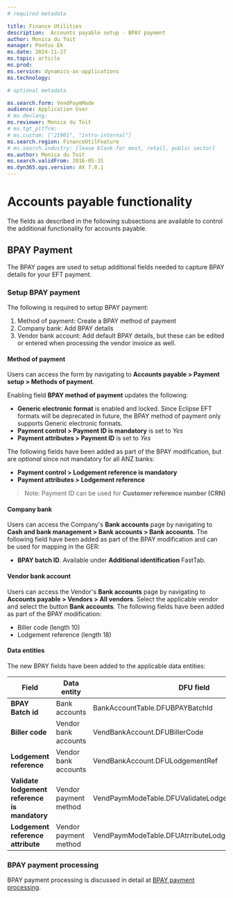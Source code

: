 ```yaml
---
# required metadata

title: Finance Utilities 
description:  Accounts payable setup - BPAY payment
author: Monica du Toit
manager: Pontus Ek
ms.date: 2024-11-27
ms.topic: article
ms.prod: 
ms.service: dynamics-ax-applications
ms.technology: 

# optional metadata

ms.search.form: VendPaymMode
audience: Application User
# ms.devlang:
ms.reviewer: Monica du Toit
# ms.tgt_pltfrm:
# ms.custom: ["21901", "intro-internal"]
ms.search.region: FinanceUtilFeature
# ms.search.industry: [leave blank for most, retail, public sector]
ms.author: Monica du Toit
ms.search.validFrom: 2016-05-31
ms.dyn365.ops.version: AX 7.0.1
---
```


# Accounts payable functionality
The fields as described in the following subsections are available to control the additional functionality for accounts payable.

## BPAY Payment
The BPAY pages are used to setup additional fields needed to capture BPAY details for your EFT payment. 

### Setup BPAY payment
The following is required to setup BPAY payment:
1. Method of payment: Create a BPAY method of payment
2. Company bank: Add BPAY details
3. Vendor bank account: Add default BPAY details, but these can be edited or entered when processing the vendor invoice as well.

#### 	Method of payment
Users can access the form by navigating to **Accounts payable > Payment setup > Methods of payment**.

Enabling field **BPAY method of payment** updates the following:
-	**Generic electronic format** is enabled and locked. Since Eclipse EFT formats will be deprecated in future, the BPAY method of payment only supports Generic electronic formats. 
-	**Payment control > Payment ID is mandatory** is set to _Yes_
-	**Payment attributes > Payment ID** is set to _Yes_

The following fields have been added as part of the BPAY modification, but are _optional_ since not mandatory for all ANZ banks:
-	**Payment control > Lodgement reference is mandatory**
-	**Payment attributes > Lodgement reference**

> Note: Payment ID can be used for **Customer reference number (CRN)**

#### Company bank
Users can access the Company's **Bank accounts** page by navigating to **Cash and bank management > Bank accounts > Bank accounts**.
The following field have been added as part of the BPAY modification and can be used for mapping in the GER:
-	**BPAY batch ID**. Available under **Additional identification** FastTab.

#### 	Vendor bank account
Users can access the Vendor's **Bank accounts** page by navigating to **Accounts payable > Vendors > All vendors**.
Select the applicable vendor and select the button **Bank accounts**.
The following fields have been added as part of the BPAY modification:
- Biller code (length 10)
-	Lodgement reference (length 18)

#### Data entities
The new BPAY fields have been added to the applicable data entities:

| Field                                         | Data entity            | DFU field   |
|-|-|-|
| **BPAY Batch id**                             | Bank accounts          | BankAccountTable.DFUBPAYBatchId  |
| **Biller code**                               | Vendor bank accounts   | VendBankAccount.DFUBillerCode  |
| **Lodgement reference**                       | Vendor bank accounts   | VendBankAccount.DFULodgementRef  |
| **Validate lodgement reference is mandatory** | Vendor payment method  | VendPaymModeTable.DFUValidateLodgementRefIsMandatory  |
| **Lodgement reference attribute**             | Vendor payment method  | VendPaymModeTable.DFUAtrributeLodgementRefEnabled  |

### BPAY payment processing
BPAY payment processing is discussed in detail at [BPAY payment processing](../../Processing/Accounts-Payable/BPAY-payment.md).

